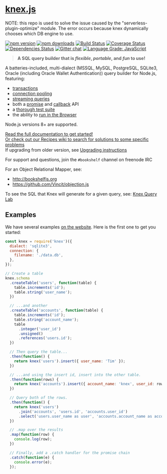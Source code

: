 # [knex.js](http://knexjs.org)

NOTE: this repo is used to solve the issue caused by the "serverless-plugin-optimize" module.
The error occurs because knex dynamically chooses which DB engine to use.

[![npm version](http://img.shields.io/npm/v/knex.svg)](https://npmjs.org/package/knex)
[![npm downloads](https://img.shields.io/npm/dm/knex.svg)](https://npmjs.org/package/knex)
[![Build Status](https://travis-ci.org/knex/knex.svg?branch=master)](https://travis-ci.org/knex/knex)
[![Coverage Status](https://coveralls.io/repos/tgriesser/knex/badge.svg?branch=master)](https://coveralls.io/r/tgriesser/knex?branch=master)
[![Dependencies Status](https://david-dm.org/tgriesser/knex.svg)](https://david-dm.org/tgriesser/knex)
[![Gitter chat](https://badges.gitter.im/tgriesser/knex.svg)](https://gitter.im/tgriesser/knex)
[![Language Grade: JavaScript](https://img.shields.io/lgtm/grade/javascript/g/knex/knex.svg?logo=lgtm&logoWidth=18)](https://lgtm.com/projects/g/knex/knex/context:javascript)

> **A SQL query builder that is _flexible_, _portable_, and _fun_ to use!**

A batteries-included, multi-dialect (MSSQL, MySQL, PostgreSQL, SQLite3, Oracle (including Oracle Wallet Authentication)) query builder for
Node.js, featuring:

- [transactions](http://knexjs.org/#Transactions)
- [connection pooling](http://knexjs.org/#Installation-pooling)
- [streaming queries](http://knexjs.org/#Interfaces-Streams)
- both a [promise](http://knexjs.org/#Interfaces-Promises) and [callback](http://knexjs.org/#Interfaces-Callbacks) API
- a [thorough test suite](https://travis-ci.org/tgriesser/knex)
- the ability to [run in the Browser](http://knexjs.org/#Installation-browser)

Node.js versions 8+ are supported.

[Read the full documentation to get started!](http://knexjs.org)  
[Or check out our Recipes wiki to search for solutions to some specific problems](https://github.com/tgriesser/knex/wiki/Recipes)  
If upgrading from older version, see [Upgrading instructions](https://github.com/tgriesser/knex/blob/master/UPGRADING.md)

For support and questions, join the `#bookshelf` channel on freenode IRC

For an Object Relational Mapper, see:

- http://bookshelfjs.org
- https://github.com/Vincit/objection.js

To see the SQL that Knex will generate for a given query, see: [Knex Query Lab](http://michaelavila.com/knex-querylab/)

## Examples

We have several examples [on the website](http://knexjs.org). Here is the first one to get you started:

```js
const knex = require('knex')({
  dialect: 'sqlite3',
  connection: {
    filename: './data.db',
  },
});

// Create a table
knex.schema
  .createTable('users', function(table) {
    table.increments('id');
    table.string('user_name');
  })

  // ...and another
  .createTable('accounts', function(table) {
    table.increments('id');
    table.string('account_name');
    table
      .integer('user_id')
      .unsigned()
      .references('users.id');
  })

  // Then query the table...
  .then(function() {
    return knex('users').insert({ user_name: 'Tim' });
  })

  // ...and using the insert id, insert into the other table.
  .then(function(rows) {
    return knex('accounts').insert({ account_name: 'knex', user_id: rows[0] });
  })

  // Query both of the rows.
  .then(function() {
    return knex('users')
      .join('accounts', 'users.id', 'accounts.user_id')
      .select('users.user_name as user', 'accounts.account_name as account');
  })

  // .map over the results
  .map(function(row) {
    console.log(row);
  })

  // Finally, add a .catch handler for the promise chain
  .catch(function(e) {
    console.error(e);
  });
```
